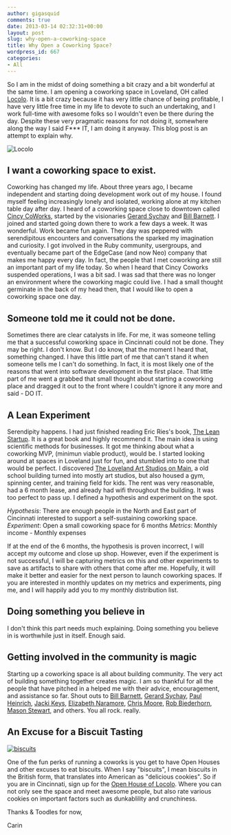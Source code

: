 ```yaml
---
author: gigasquid
comments: true
date: 2013-03-14 02:32:31+00:00
layout: post
slug: why-open-a-coworking-space
title: Why Open a Coworking Space?
wordpress_id: 667
categories:
- All
---
```


So I am in the midst of doing something a bit crazy and a bit wonderful at the same time. I am opening a coworking space in Loveland, OH called [Locolo](http://locolo.us/). It is a bit crazy because it has very little chance of being profitable, I have very little free time in my life to devote to such an undertaking, and I work full-time with awesome folks so I wouldn't even be there during the day. Despite these very pragmatic reasons for not doing it, somewhere along the way I said F*** IT, I am doing it anyway. This blog post is an attempt to explain why.

![Locolo](http://lovelandcolo.files.wordpress.com/2013/03/cropped-gallery.jpg)


## I want a coworking space to exist.


Coworking has changed my life. About three years ago, I became independent and starting doing development work out of my house. I found myself feeling increasingly lonely and isolated, working alone at my kitchen table day after day. I heard of a coworking space close to downtown called [Cincy CoWorks](http://www.cincycoworks.com/), started by the visionaries [Gerard Sychay](https://twitter.com/hellogerard) and [Bill Barnett](https://twitter.com/agilous). I joined and started going down there to work a few days a week. It was wonderful. Work became fun again. They day was peppered with serendipitous encounters and conversations the sparked my imagination and curiosity. I got involved in the Ruby community, usergroups, and eventually became part of the EdgeCase (and now Neo) company that makes me happy every day. In fact, the people that I met coworking are still an important part of my life today. So when I heard that Cincy Coworks suspended operations, I was a bit sad. I was sad that there was no longer an environment where the coworking magic could live. I had a small thought germinate in the back of my head then, that I would like to open a coworking space one day.


## Someone told me it could not be done.


Sometimes there are clear catalysts in life. For me, it was someone telling me that a successful coworking space in Cincinnati could not be done. They may be right. I don't know. But I do know, that the moment I heard that, something changed. I have this little part of me that can't stand it when someone tells me I can't do something. In fact, it is most likely one of the reasons that went into software development in the first place. That little part of me went a grabbed that small thought about starting a coworking place and dragged it out to the front where I couldn't ignore it any more and said - DO IT.


## A Lean Experiment


Serendipity happens. I had just finished reading Eric Ries's book, [The Lean Startup](http://theleanstartup.com/book). It is a great book and highly recommend it. The main idea is using scientific methods for businesses. It got me thinking about what a coworking MVP, (minimun viable product), would be. I started looking around at spaces in Loveland just for fun, and stumbled into to one that would be perfect. I discovered [The Loveland Art Studios on Main](http://www.studiosonmain.com/), a old school building turned into mostly art studios, but also housed a gym, spinning center, and training field for kids. The rent was very reasonable, had a 6 month lease, and already had wifi throughout the building. It was too perfect to pass up. I defined a hypothesis and experiment on the spot.

_Hypothesis_: There are enough people in the North and East part of Cincinnati interested to support a self-sustaining coworking space.
_Experiment_: Open a small coworking space for 6 months
_Metrics_: Monthly income - Monthly expenses

If at the end of the 6 months, the hypothesis is proven incorrect, I will accept my outcome and close up shop. However, even if the experiment is not successful, I will be capturing metrics on this and other experiments to save as artifacts to share with others that come after me. Hopefully, it will make it better and easier for the next person to launch coworking spaces. If you are interested in monthly updates on my metrics and experiments, ping me, and I will happily add you to my monthly distribution list.


## Doing something you believe in


I don't think this part needs much explaining. Doing something you believe in is worthwhile just in itself. Enough said.


## Getting involved in the community is magic


Starting up a coworking space is all about building community. The very act of building something together creates magic. I am so thankful for all the people that have pitched in a helped me with their advice, encouragement, and assistance so far. Shout outs to [Bill Barnett](https://twitter.com/agilous), [Gerard Sychay](https://twitter.com/hellogerard), [Paul Heinrich](https://twitter.com/p9k), [Jacki Keys](https://twitter.com/jacki890), [Elizabeth Naramore](https://twitter.com/ElizabethN), [Chris Moore](https://twitter.com/cdmwebs), [Rob Biederhorn](https://twitter.com/rabiedenharn), [Mason Stewart](https://twitter.com/masondesu), and others. You all rock. really.


## An Excuse for a Biscuit Tasting


[![biscuits](http://gigasquidsoftware.com/wordpress/wp-content/uploads/2013/03/biscuits-225x300.jpg)](http://gigasquidsoftware.com/wordpress/wp-content/uploads/2013/03/biscuits.jpg)

One of the fun perks of running a coworks is you get to have Open Houses and other excuses to eat biscuits. When I say "biscuits", I mean biscuits in the British form, that translates into American as "delicious cookies". So if you are in Cincinnati, sign up for the [Open House of Locolo](http://lovelandcolo.wordpress.com/). Where you can not only see the space and meet awesome people, but also rate various cookies on important factors such as dunkablility and crunchiness.

Thanks & Toodles for now,

Carin
